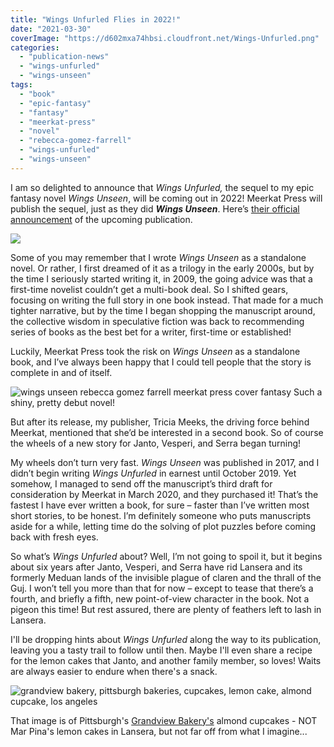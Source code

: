```yaml
---
title: "Wings Unfurled Flies in 2022!"
date: "2021-03-30"
coverImage: "https://d602mxa74hbsi.cloudfront.net/Wings-Unfurled.png"
categories:
  - "publication-news"
  - "wings-unfurled"
  - "wings-unseen"
tags:
  - "book"
  - "epic-fantasy"
  - "fantasy"
  - "meerkat-press"
  - "novel"
  - "rebecca-gomez-farrell"
  - "wings-unfurled"
  - "wings-unseen"
---
```


I am so delighted to announce that _Wings Unfurled,_ the sequel to my epic fantasy novel _Wings Unseen_, will be coming out in 2022! Meerkat Press will publish the sequel, just as they did _**Wings Unseen**_. Here’s [their official announcement](https://meerkatpress.com/rebecca-gomez-farrells-wings-unfurled-coming-2022/) of the upcoming publication.

[![](https://mcusercontent.com/93d9e5c66fa0eb63dc1bfcee9/images/d766fc11-73d6-413d-ba32-2b87e08a1f65.jpg)](https://meerkatpress.com/rebecca-gomez-farrells-wings-unfurled-coming-2022/)

Some of you may remember that I wrote _Wings Unseen_ as a standalone novel. Or rather, I first dreamed of it as a trilogy in the early 2000s, but by the time I seriously started writing it, in 2009, the going advice was that a first-time novelist couldn’t get a multi-book deal. So I shifted gears, focusing on writing the full story in one book instead. That made for a much tighter narrative, but by the time I began shopping the manuscript around, the collective wisdom in speculative fiction was back to recommending series of books as the best bet for a writer, first-time or established!

Luckily, Meerkat Press took the risk on _Wings Unseen_ as a standalone book, and I’ve always been happy that I could tell people that the story is complete in and of itself.

![wings unseen rebecca gomez farrell meerkat press cover fantasy](https://d2ypg8o05lff0b.cloudfront.net/wp-content/uploads/sites/3/2017/01/9781946154002-WingsUnseen-CoverFINAL_03-692x1024.jpg) Such a shiny, pretty debut novel!

But after its release, my publisher, Tricia Meeks, the driving force behind Meerkat, mentioned that she’d be interested in a second book. So of course the wheels of a new story for Janto, Vesperi, and Serra began turning!

My wheels don’t turn very fast. _Wings Unseen_ was published in 2017, and I didn’t begin writing _Wings Unfurled_ in earnest until October 2019. Yet somehow, I managed to send off the manuscript’s third draft for consideration by Meerkat in March 2020, and they purchased it! That’s the fastest I have ever written a book, for sure – faster than I’ve written most short stories, to be honest. I’m definitely someone who puts manuscripts aside for a while, letting time do the solving of plot puzzles before coming back with fresh eyes.

So what’s _Wings Unfurled_ about? Well, I’m not going to spoil it, but it begins about six years after Janto, Vesperi, and Serra have rid Lansera and its formerly Meduan lands of the invisible plague of claren and the thrall of the Guj. I won’t tell you more than that for now – except to tease that there’s a fourth, and briefly a fifth, new point-of-view character in the book. Not a pigeon this time! But rest assured, there are plenty of feathers left to lash in Lansera.

I'll be dropping hints about _Wings Unfurled_ along the way to its publication, leaving you a tasty trail to follow until then. Maybe I'll even share a recipe for the lemon cakes that Janto, and another family member, so loves! Waits are always easier to endure when there's a snack.

![grandview bakery, pittsburgh bakeries, cupcakes, lemon cake, almond cupcake, los angeles](https://d2ypg8o05lff0b.cloudfront.net/wp-content/uploads/sites/3/2021/03/30210959/Screenshot-2021-03-30-140929-1024x1017.jpg)

That image is of Pittsburgh's [Grandview Bakery's](https://grandviewbakery.com/) almond cupcakes - NOT Mar Pina's lemon cakes in Lansera, but not far off from what I imagine...
